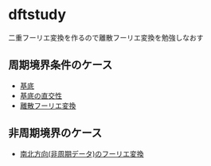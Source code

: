 # dftstudy
二重フーリエ変換を作るので離散フーリエ変換を勉強しなおす

## 周期境界条件のケース

* [基底](/100sincos.md)
* [基底の直交性](/101tyokkou.md)
* [離散フーリエ変換](102henkan.md)

## 非周期境界のケース

* [南北方向(非周期データ)のフーリエ変換](110nanboku.md)
